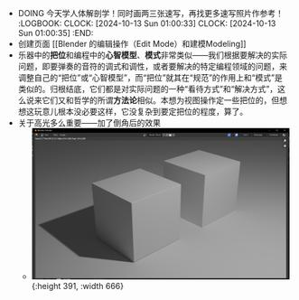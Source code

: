 - DOING 今天学人体解剖学！同时画两三张速写，再找更多速写照片作参考！
  :LOGBOOK:
  CLOCK: [2024-10-13 Sun 01:00:33]
  CLOCK: [2024-10-13 Sun 01:00:35]
  :END:
- 创建页面 [[Blender 的编辑操作（Edit Mode）和建模Modeling]]
- 乐器中的**把位**和编程中的**心智模型**、**模式**非常类似——我们根据要解决的实际问题，即要弹奏的音符的调式和调性，或者要解决的特定编程领域的问题，来调整自己的“把位”或“心智模型”，而“把位”就其在“规范”的作用上和“模式”是类似的。归根结底，它们都是对实际问题的一种“看待方式”和“解决方式”，这么说来它们又和哲学的所谓**方法论**相似。本想为视图操作定一些把位的，但想想这玩意儿根本没必要这样，它没复杂到要定把位的程度，算了。
- 关于高光多么重要——加了倒角后的效果
	- ![e9cf132f28ea83c0a479744c97be3056.png](../assets/e9cf132f28ea83c0a479744c97be3056_1728819393286_0.png){:height 391, :width 666}